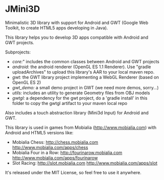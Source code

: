 JMini3D
=======

Minimalistic 3D library with support for Android and GWT (Google Web Toolkit, to create HTML5 apps developing in Java).

This library helps you to develop 3D apps compatible with Android and GWT projects.

Subprojects:
* *core:*" includes the common classes between Android and GWT projects 
* *android:* the android renderer (OpenGL ES 1.1 Renderer). Use "gradle uploadArchives" to upload this library's AAR to your local maven repo.
* *gwt:* the GWT library project implementing a WebGL Renderer (based on OpenGL ES 2)
* *gwt_demo:* a small demo project in GWT (we need more demos, sorry...)
* *utils:* includes an utility to generate Geometry files from OBJ models
* *gwtgl:* a dependency for the gwt project, do a 'gradle install' in this folder to copy the gwtgl artifact to your maven local repo

Also includes a touch abstraction library (Mini3d Input) for Android and GWT.

This library is used in games from Mobialia (http://www.mobialia.com) with Android and HTML5 versions like:
* Mobialia Chess: http://chess.mobialia.com http://www.mobialia.com/apps/chess
* Mobialia Four in a Row: http://fourinarow.mobialia.com http://www.mobialia.com/apps/fourinarow
* Slot Racing: http://slot.mobialia.com http://www.mobialia.com/apps/slot

It's released under the MIT License, so feel free to use it anywhere. 